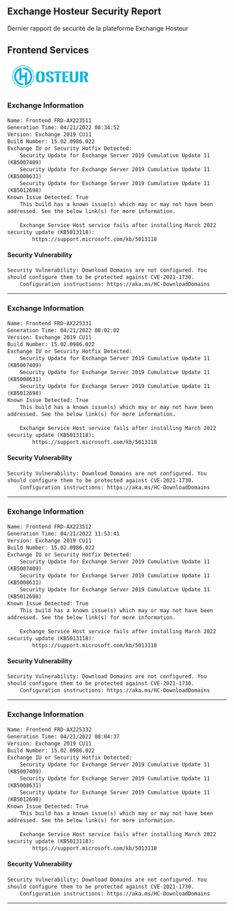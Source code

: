 ## Exchange Hosteur Security Report
Dernier rapport de securité de la plateforme Exchange Hosteur

## Frontend Services
![logo](img/logo-hosteur_2021.png)

### Exchange Information
	Name: Frontend FRD-AX223511
	Generation Time: 04/21/2022 08:34:52
	Version: Exchange 2019 CU11
	Build Number: 15.02.0986.022
	Exchange IU or Security Hotfix Detected: 
		Security Update for Exchange Server 2019 Cumulative Update 11 (KB5007409)
		Security Update for Exchange Server 2019 Cumulative Update 11 (KB5008631)
		Security Update for Exchange Server 2019 Cumulative Update 11 (KB5012698)
	Known Issue Detected: True
		This build has a known issue(s) which may or may not have been addressed. See the below link(s) for more information.

		Exchange Service Host service fails after installing March 2022 security update (KB5013118):
			https://support.microsoft.com/kb/5013118

#### Security Vulnerability
	Security Vulnerability: Download Domains are not configured. You should configure them to be protected against CVE-2021-1730.
		Configuration instructions: https://aka.ms/HC-DownloadDomains

---
### Exchange Information
	Name: Frontend FRD-AX225331
	Generation Time: 04/21/2022 08:02:02
	Version: Exchange 2019 CU11
	Build Number: 15.02.0986.022
	Exchange IU or Security Hotfix Detected: 
		Security Update for Exchange Server 2019 Cumulative Update 11 (KB5007409)
		Security Update for Exchange Server 2019 Cumulative Update 11 (KB5008631)
		Security Update for Exchange Server 2019 Cumulative Update 11 (KB5012698)
	Known Issue Detected: True
		This build has a known issue(s) which may or may not have been addressed. See the below link(s) for more information.

		Exchange Service Host service fails after installing March 2022 security update (KB5013118):
			https://support.microsoft.com/kb/5013118

#### Security Vulnerability
	Security Vulnerability: Download Domains are not configured. You should configure them to be protected against CVE-2021-1730.
		Configuration instructions: https://aka.ms/HC-DownloadDomains

---
### Exchange Information
	Name: Frontend FRD-AX223512
	Generation Time: 04/21/2022 11:53:41
	Version: Exchange 2019 CU11
	Build Number: 15.02.0986.022
	Exchange IU or Security Hotfix Detected: 
		Security Update for Exchange Server 2019 Cumulative Update 11 (KB5007409)
		Security Update for Exchange Server 2019 Cumulative Update 11 (KB5008631)
		Security Update for Exchange Server 2019 Cumulative Update 11 (KB5012698)
	Known Issue Detected: True
		This build has a known issue(s) which may or may not have been addressed. See the below link(s) for more information.

		Exchange Service Host service fails after installing March 2022 security update (KB5013118):
			https://support.microsoft.com/kb/5013118

#### Security Vulnerability
	Security Vulnerability: Download Domains are not configured. You should configure them to be protected against CVE-2021-1730.
		Configuration instructions: https://aka.ms/HC-DownloadDomains

---
### Exchange Information
	Name: Frontend FRD-AX225332
	Generation Time: 04/21/2022 08:04:37
	Version: Exchange 2019 CU11
	Build Number: 15.02.0986.022
	Exchange IU or Security Hotfix Detected: 
		Security Update for Exchange Server 2019 Cumulative Update 11 (KB5007409)
		Security Update for Exchange Server 2019 Cumulative Update 11 (KB5008631)
		Security Update for Exchange Server 2019 Cumulative Update 11 (KB5012698)
	Known Issue Detected: True
		This build has a known issue(s) which may or may not have been addressed. See the below link(s) for more information.

		Exchange Service Host service fails after installing March 2022 security update (KB5013118):
			https://support.microsoft.com/kb/5013118

#### Security Vulnerability
	Security Vulnerability: Download Domains are not configured. You should configure them to be protected against CVE-2021-1730.
		Configuration instructions: https://aka.ms/HC-DownloadDomains

---
